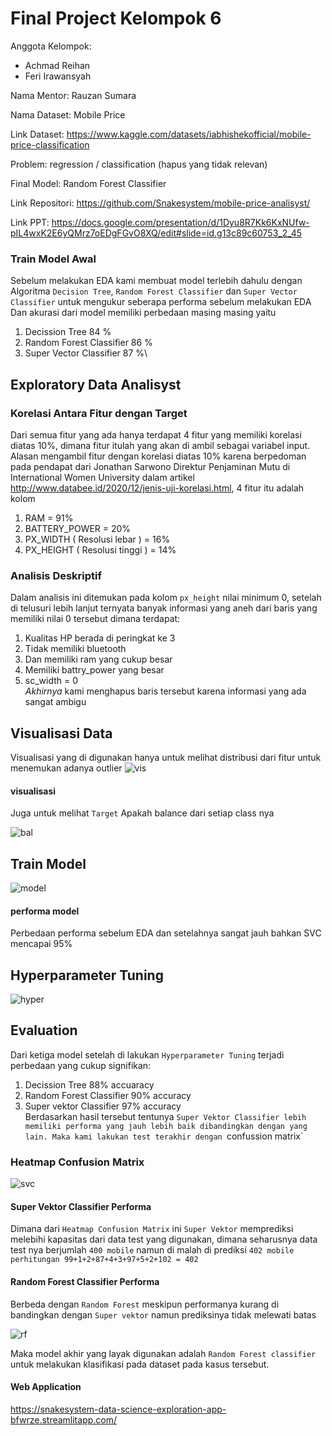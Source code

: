 # Final Project Kelompok 6
Anggota Kelompok:
-  Achmad Reihan 
-  Feri Irawansyah  

Nama Mentor:  Rauzan Sumara  

Nama Dataset: Mobile Price

Link Dataset: https://www.kaggle.com/datasets/iabhishekofficial/mobile-price-classification

Problem: regression / classification (hapus yang tidak relevan)

Final Model: Random Forest Classifier

Link Repositori: https://github.com/Snakesystem/mobile-price-analisyst/

Link PPT: https://docs.google.com/presentation/d/1Dyu8R7Kk6KxNUfw-pIL4wxK2E6yQMrz7oEDgFGvO8XQ/edit#slide=id.g13c89c60753_2_45

### Train Model Awal
Sebelum melakukan EDA kami membuat model terlebih dahulu dengan Algoritma `Decision Tree`, `Random Forest Classifier` dan `Super Vector Classifier` untuk mengukur seberapa performa sebelum melakukan EDA\
Dan akurasi dari model memiliki perbedaan masing masing yaitu
1. Decission Tree  84 %
2. Random Forest Classifier 86 %
3. Super Vector Classifier 87 %\

## Exploratory Data Analisyst
### Korelasi Antara Fitur dengan Target
Dari semua fitur yang ada hanya terdapat 4 fitur yang memiliki korelasi diatas 10%, dimana fitur itulah yang akan di ambil sebagai variabel input. Alasan mengambil fitur dengan korelasi diatas 10% karena berpedoman pada pendapat dari Jonathan Sarwono Direktur Penjaminan Mutu di International Women University dalam artikel
http://www.databee.id/2020/12/jenis-uji-korelasi.html, 4 fitur itu adalah kolom
1. RAM = 91%
2. BATTERY_POWER = 20%
3. PX_WIDTH ( Resolusi lebar ) = 16%
4. PX_HEIGHT ( Resolusi tinggi ) = 14%

### Analisis Deskriptif
Dalam analisis ini ditemukan pada kolom `px_height` nilai minimum 0, setelah di telusuri lebih lanjut ternyata banyak informasi yang aneh dari baris yang memiliki nilai 0 tersebut dimana terdapat:
1. Kualitas HP berada di peringkat ke 3
2. Tidak memiliki bluetooth
3. Dan memiliki ram yang cukup besar
4. Memiliki battry_power yang besar
5. sc_width = 0\
*Akhirnya* kami menghapus baris tersebut karena informasi yang ada sangat ambigu

## Visualisasi Data
Visualisasi yang di digunakan hanya untuk melihat distribusi dari fitur untuk menemukan adanya outlier
![vis](https://user-images.githubusercontent.com/90812378/178136303-83d8771c-ea81-402f-bc60-142d4b933a3e.png)
#### visualisasi
Juga untuk melihat `Target` Apakah balance dari setiap class nya

![bal](https://user-images.githubusercontent.com/90812378/178136436-dbd17a6e-1e73-4cb4-96ab-699cbef436a3.png)

## Train Model 
![model](https://user-images.githubusercontent.com/90812378/178136466-e58d3586-f4cf-4ef3-a98e-7eb55ab8540a.png)
#### performa model
Perbedaan performa sebelum EDA dan setelahnya sangat jauh bahkan SVC mencapai 95%

## Hyperparameter Tuning
![hyper](https://user-images.githubusercontent.com/90812378/178136543-272aa6d6-fbae-4172-bec6-5a9ed7232e7c.png)

## Evaluation
Dari ketiga model setelah di lakukan `Hyperparameter Tuning` terjadi perbedaan yang cukup signifikan:
1. Decission Tree 88% accuaracy
2. Random Forest Classifier 90% accuracy
3. Super vektor Classifier 97% accuracy\
Berdasarkan hasil tersebut tentunya `Super Vektor Classifier lebih memiliki performa yang jauh lebih baik dibandingkan dengan yang lain. Maka kami lakukan test terakhir dengan `confussion matrix`
### Heatmap Confusion Matrix
![svc](https://user-images.githubusercontent.com/90812378/178136712-5885537b-5ff7-436f-80e1-03545b5a0c82.png)
#### Super Vektor Classifier Performa
Dimana dari `Heatmap Confusion Matrix` ini `Super Vektor` memprediksi melebihi kapasitas dari data test yang digunakan, dimana seharusnya data test nya berjumlah `400 mobile` namun di malah di prediksi `402 mobile` `perhitungan 99+1+2+87+4+3+97+5+2+102 = 402`
#### Random Forest Classifier Performa
Berbeda dengan `Random Forest` meskipun performanya kurang di bandingkan dengan `Super vektor` namun prediksinya tidak melewati batas

![rf](https://user-images.githubusercontent.com/90812378/178136898-622a4df2-97fe-477c-b5ac-342abca68bd6.png)


Maka model akhir yang layak digunakan adalah `Random Forest classifier` untuk melakukan klasifikasi pada dataset pada kasus tersebut.

#### Web Application
https://snakesystem-data-science-exploration-app-bfwrze.streamlitapp.com/




